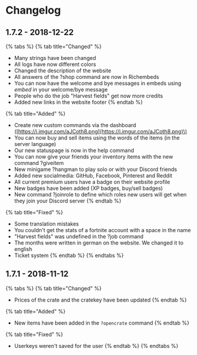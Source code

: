 # Changelog

## 1.7.2 - 2018-12-22

{% tabs %}
{% tab title="Changed" %}
* Many strings have been changed
* All logs have now different colors
* Changed the description of the website
* All answers of the ?shop command are now in Richembeds
* You can now have the welcome and bye messages in embeds using $embed$ in your welcome/bye message
* People who do the job "Harvest fields" get now more credits
* Added new links in the website footer
{% endtab %}

{% tab title="Added" %}
* Create new custom commands via the dashboard \([https://i.imgur.com/aJCoth8.png](https://i.imgur.com/aJCoth8.png)\)
* You can now buy and sell items using the words of the items \(in the server language\)
* Our new statuspage is now in the help command
* You can now give your friends your inventory items with the new command ?giveitem
* New minigame ?hangman to play solo or with your Discord friends
* Added new socialmedia: GitHub, Facebook, Pinterest and Reddit
* All current premium users have a badge on their website profile
* New badges have been added \(XP badges, buy/sell badges\)
* New command ?joinrole to define which roles new users will get when they join your Discord server
{% endtab %}

{% tab title="Fixed" %}
* Some translation mistakes
* You couldn't get the stats of a fortnite account with a space in the name
* "Harvest fields" was undefined in the ?job command
* The months were written in german on the website. We changed it to english
* Ticket system
{% endtab %}
{% endtabs %}

## 1.7.1 - 2018-11-12

{% tabs %}
{% tab title="Changed" %}
* Prices of the crate and the cratekey have been updated
{% endtab %}

{% tab title="Added" %}
* New items have been added in the `?opencrate` command
{% endtab %}

{% tab title="Fixed" %}
* Userkeys weren't saved for the user
{% endtab %}
{% endtabs %}

